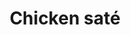 ---
index: 7
title: Chicken saté
product: chicken
book: Appetites
page: 109
dish: main
tags:
-
sub:
-
fresh:
  - item:
    quantity:
    unit:
stock:
  - item:
    quantity:
    unit:
basic:
-
directions:
-
info:
source:
    title:
    url: 
---